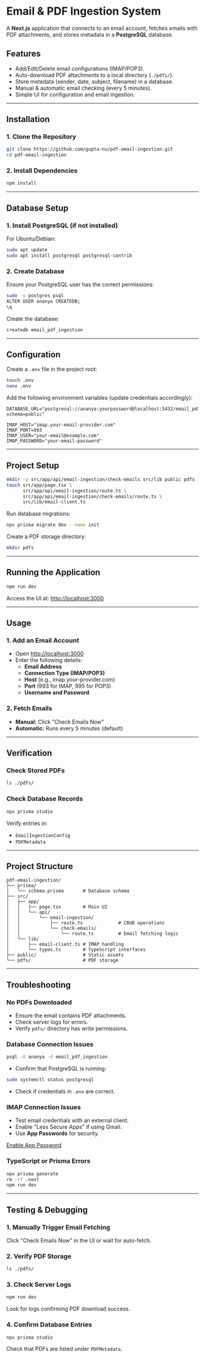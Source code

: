 


# **Email & PDF Ingestion System**  

A **Next.js** application that connects to an email account, fetches emails with PDF attachments, and stores metadata in a **PostgreSQL** database.  

## **Features**  

- Add/Edit/Delete email configurations (IMAP/POP3).  
- Auto-download PDF attachments to a local directory (`./pdfs/`).  
- Store metadata (sender, date, subject, filename) in a database.  
- Manual & automatic email checking (every 5 minutes).  
- Simple UI for configuration and email ingestion.  

---

## **Installation**  

### **1. Clone the Repository**  

```bash
git clone https://github.com/gupta-nu/pdf-email-ingestion.git
cd pdf-email-ingestion
```

### **2. Install Dependencies**  

```bash
npm install
```

---

## **Database Setup**  

### **1. Install PostgreSQL (if not installed)**  

For Ubuntu/Debian:  

```bash
sudo apt update
sudo apt install postgresql postgresql-contrib
```

### **2. Create Database**  

Ensure your PostgreSQL user has the correct permissions:  

```bash
sudo -u postgres psql
ALTER USER ananya CREATEDB;
\q
```

Create the database:  

```bash
createdb email_pdf_ingestion
```

---

## **Configuration**  

Create a `.env` file in the project root:  

```bash
touch .env
nano .env
```

Add the following environment variables (update credentials accordingly):  

```env
DATABASE_URL="postgresql://ananya:yourpassword@localhost:5432/email_pdf_ingestion?schema=public"

IMAP_HOST="imap.your-email-provider.com"
IMAP_PORT=993
IMAP_USER="your-email@example.com"
IMAP_PASSWORD="your-email-password"
```

---

## **Project Setup**  

```bash
mkdir -p src/app/api/email-ingestion/check-emails src/lib public pdfs
touch src/app/page.tsx \
      src/app/api/email-ingestion/route.ts \
      src/app/api/email-ingestion/check-emails/route.ts \
      src/lib/email-client.ts
```

Run database migrations:  

```bash
npx prisma migrate dev --name init
```

Create a PDF storage directory:  

```bash
mkdir pdfs
```

---

## **Running the Application**  

```bash
npm run dev
```

Access the UI at: [http://localhost:3000](http://localhost:3000)  

---

## **Usage**  

### **1. Add an Email Account**  

- Open [http://localhost:3000](http://localhost:3000)  
- Enter the following details:  
  - **Email Address**  
  - **Connection Type (IMAP/POP3)**  
  - **Host** (e.g., imap.your-provider.com)  
  - **Port** (993 for IMAP, 995 for POP3)  
  - **Username and Password**  

### **2. Fetch Emails**  

- **Manual:** Click "Check Emails Now"  
- **Automatic:** Runs every 5 minutes (default)  

---

## **Verification**  

### **Check Stored PDFs**  

```bash
ls ./pdfs/
```

### **Check Database Records**  

```bash
npx prisma studio
```

Verify entries in:  
- `EmailIngestionConfig`  
- `PDFMetadata`  

---

## **Project Structure**  

```
pdf-email-ingestion/
├── prisma/
│   └── schema.prisma       # Database schema
├── src/
│   ├── app/
│   │   ├── page.tsx        # Main UI
│   │   └── api/
│   │       └── email-ingestion/
│   │           ├── route.ts             # CRUD operations
│   │           └── check-emails/
│   │               └── route.ts         # Email fetching logic
│   └── lib/
│       ├── email-client.ts # IMAP handling
│       └── types.ts        # TypeScript interfaces
├── public/                 # Static assets
└── pdfs/                   # PDF storage
```

---

## **Troubleshooting**  

### **No PDFs Downloaded**  
- Ensure the email contains PDF attachments.  
- Check server logs for errors.  
- Verify `pdfs/` directory has write permissions.  

### **Database Connection Issues**  

```bash
psql -U ananya -d email_pdf_ingestion
```

- Confirm that PostgreSQL is running:  

```bash
sudo systemctl status postgresql
```

- Check if credentials in `.env` are correct.  

### **IMAP Connection Issues**  
- Test email credentials with an external client.  
- Enable "Less Secure Apps" if using Gmail.  
- Use **App Passwords** for security.  

[Enable App Password](https://myaccount.google.com/security)  

### **TypeScript or Prisma Errors**  

```bash
npx prisma generate
rm -rf .next
npm run dev
```

---

## **Testing & Debugging**  

### **1. Manually Trigger Email Fetching**  

Click "Check Emails Now" in the UI or wait for auto-fetch.  

### **2. Verify PDF Storage**  

```bash
ls ./pdfs/
```

### **3. Check Server Logs**  

```bash
npm run dev
```

Look for logs confirming PDF download success.  

### **4. Confirm Database Entries**  

```bash
npx prisma studio
```

Check that PDFs are listed under `PDFMetadata`.  




